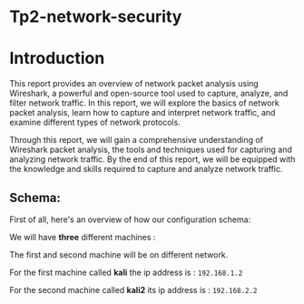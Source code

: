 # Tp2-network-security

# Introduction 

This report provides an overview of network packet analysis using Wireshark, a powerful and open-source tool used to capture, analyze, and filter network traffic. In this report, we will explore the basics of network packet analysis, learn how to capture and interpret network traffic, and examine different types of network protocols.

Through this report, we will gain a comprehensive understanding of Wireshark packet analysis, the tools and techniques used for capturing and analyzing network traffic. By the end of this report, we will be equipped with the knowledge and skills required to capture and analyze network traffic.

## Schema:

First of all, here's an overview of how our configuration schema:

We will have **three** different machines : 

The first and second machine will be on different network.

For the first machine called **kali** the ip address is : ``192.168.1.2``

For the second machine called **kali2** its ip address is : ``192.168.2.2``
